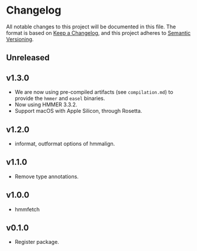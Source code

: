 # Changelog

All notable changes to this project will be documented in this file. The format is based on [Keep a Changelog](https://keepachangelog.com/en/1.0.0/), and this project adheres to [Semantic Versioning](https://semver.org/spec/v2.0.0.html).

## Unreleased

## v1.3.0

- We are now using pre-compiled artifacts (see `compilation.md`) to provide the `hmmer` and `easel` binaries.
- Now using HMMER 3.3.2.
- Support macOS with Apple Silicon, through Rosetta.

## v1.2.0

- informat, outformat options of hmmalign.

## v1.1.0

- Remove type annotations.

## v1.0.0

- hmmfetch

## v0.1.0

- Register package.